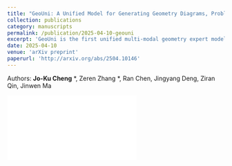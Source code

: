 ```yaml
---
title: "GeoUni: A Unified Model for Generating Geometry Diagrams, Problems and Problem Solutions"
collection: publications
category: manuscripts
permalink: /publication/2025-04-10-geouni
excerpt: 'GeoUni is the first unified multi-modal geometry expert model that can solve geometry problems, generate precise geometric diagrams, and construct new problems based on knowledge points.'
date: 2025-04-10
venue: 'arXiv preprint'
paperurl: 'http://arxiv.org/abs/2504.10146'
---
```

Authors: **Jo-Ku Cheng** *, Zeren Zhang *, Ran Chen, Jingyang Deng, Ziran Qin, Jinwen Ma

![poster](/files/POSTER-200dpi-flat.pdf)

